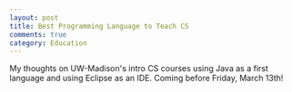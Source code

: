 ```yaml
---
layout: post
title: Best Programming Language to Teach CS
comments: true
category: Education
---
```


My thoughts on UW-Madison's intro CS courses using Java as a first language and using Eclipse as an IDE.
Coming before Friday, March 13th!